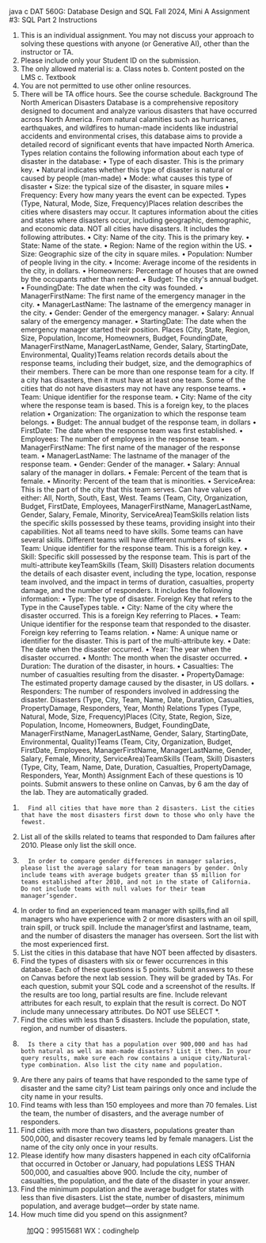 java c
DAT 560G: Database Design and SQL 
Fall 2024, Mini A 
Assignment #3: SQL Part 2
Instructions 
1. This is an   individual   assignment.   You may   not   discuss your   approach to   solving these   questions   with anyone (or Generative AI), other than the instructor   or   TA.
2. Please include   only   your   Student   ID   on the   submission.
3. The only allowed material is: 
a. Class notes 
b. Content posted on the LMS 
c. Textbook 
4. You   are not permitted to use other   online resources.
5. There will be TA office hours. See the course schedule. 
Background The North   American Disasters Database is a comprehensive repository designed to document   and   analyze various   disasters that have occurred   across North America. From   natural   calamities   such   as   hurricanes,   earthquakes,   and   wildfires   to   human-made   incidents   like   industrial   accidents   and   environmental crises, this database aims to provide a detailed record of   significant events that have   impacted North America.
Types relation contains the following information about   each type   of   disaster   in the   database:
• Type of   each   disaster. This   is   the primary   key.
• Natural indicates   whether   this   type   of   disaster   is   natural   or   caused   by   people   (man-made)
• Mode: what   causes   this   type   of   disaster
• Size: the typical   size   of   the disaster,   in   square miles
• Frequency: Every   how   many   years   the   event   can   be   expected.
Types (Type, Natural, Mode,   Size, Frequency)Places relation   describes   the   cities   where   disasters   may   occur.   It   captures   information   about   the   cities   and   states   where   disasters   occur,   including   geographic,   demographic,   and   economic   data.   NOT all cities have disasters. It includes the following   attributes.
• City: Name   of   the   city. This   is   the   primary   key.
• State: Name   of   the   state.
• Region: Name   of   the   region   within   the   US.
• Size: Geographic   size   of   the   city   in   square   miles.
• Population: Number   of   people   living   in   the   city.
• Income:   Average income of   the residents in the   city,   in   dollars.
• Homeowners: Percentage   of   houses   that   are   owned   by   the   occupants   rather   than   rented.
• Budget: The   city's   annual budget.
• FoundingDate: The   date   when   the   city   was   founded.
• ManagerFirstName: The   first   name   of   the   emergency   manager   in   the   city.
• ManagerLastName: The   lastname   of   the   emergency   manager   in   the   city.
• Gender: Gender   of   the   emergency   manager.
• Salary:   Annual   salary   of   the   emergency   manager.
• StartingDate: The date when the emergency manager   started their position.
Places (City,   State, Region,   Size,   Population, Income, Homeowners, Budget, FoundingDate,
ManagerFirstName, ManagerLastName, Gender,   Salary,   StartingDate, Environmental, Quality)Teams relation records   details   about   the   response   teams,   including   their   budget,   size,   and   the   demographics of   their members. There can be more than one response team for a city. If   a city has   disasters, then it must have at least one team. Some of   the cities that do not have disasters may not   have any response teams.
• Team: Unique identifier for the response team.
• City: Name of   the city where the response team is based. This   is   a   foreign   key, to the places relation
• Organization: The   organization   to   which   the   response   team   belongs.
• Budget: The   annual   budget   of   the   response   team, in   dollars
• FirstDate: The   date   when   the   response   team   was   first   established.
• Employees: The   number   of   employees   in   the   response   team.
• ManagerFirstName: The   first   name   of   the   manager   of   the   response   team.
• ManagerLastName: The   lastname   of   the   manager   of   the   response   team.
• Gender:   Gender   of   the   manager.
• Salary: Annual   salary   of   the   manager   in   dollars.
• Female: Percent   of   the   team   that   is   female.
• Minority: Percent   of   the   team   that   is   minorities.
• ServiceArea: This   is   the   part   of   the   city   that   this   team   serves.   Can   have   values   of   either:   All,   North,   South, East, West.
Teams (Team, City, Organization, Budget, FirstDate, Employees, ManagerFirstName,   ManagerLastName, Gender,   Salary, Female, Minority,   ServiceArea)TeamSkills relation lists the   specific   skills possessed by   these teams,   providing   insight   into   their   capabilities. Not all teams need to have skills. Some teams can have several skills. Different teams   will   have   different   numbers   of   skills.
• Team: Unique identifier for the response team. This is   a   foreign key.
• Skill:   Specific   skill   possessed   by   the   response   team. This   is   part   of   the   multi-attribute   keyTeamSkills (Team, Skill)
Disasters relation documents the details of   each disaster event, including the type,   location, response team involved, and the impact in terms of   duration, casualties, property   damage,   and   the   number   of   responders. It   includes   the   following   information:
• Type: The type of   disaster. Foreign Key that refers to the Type   in the   CauseTypes table.
• City: Name of   the city where the disaster occurred.   This   is   a   foreign   Key   referring to   Places.
• Team: Unique identifier for the response team that responded to the disaster.   Foreign   key   referring to Teams relation.
• Name:   A   unique name or identifier for the disaster. This   is part   of   the multi-attribute   key.
• Date: The   date   when   the   disaster   occurred.
• Year: The year when the disaster occurred.
• Month: The   month   when   the   disaster   occurred.
• Duration: The   duration   of   the   disaster,   in   hours.
• Casualties: The   number   of   casualties   resulting   from   the   disaster.
• PropertyDamage: The estimated property damage caused by the disaster,   in   US   dollars.
• Responders: The   number   of   responders   involved   in   addressing   the   disaster.
Disasters (Type, City, Team, Name, Date, Duration, Casualties, PropertyDamage, Responders,   Year, Month)
Relations 
Types (Type, Natural, Mode,   Size, Frequency)Places (City,   State,   Region,   Size,   Population,   Income,   Homeowners,   Budget,   FoundingDate,
ManagerFirstName,   ManagerLastName,   Gender,   Salary,   StartingDate,   Environmental,   Quality)Teams (Team, City,          Organization,       Budget,          FirstDate,       Employees,          ManagerFirstName,
ManagerLastName, Gender,   Salary, Female, Minority, ServiceArea)TeamSkills (Team,   Skill) Disasters (Type, City, Team,    Name,   Date,    Duration,   Casualties,   PropertyDamage,   Responders,
Year, Month)
Assignment 
Each of these questions is 10 points. Submit answers to these online on Canvas, by 6 am the day of the lab. They are automatically graded. 
1)       Find all cities that have more than 2 disasters. List the cities that have the most disasters first down to those who only have the fewest. 
2) List all of the skills related to teams that responded to Dam failures after 2010. Please only list the skill once. 
3)       In order to compare gender differences in manager salaries, please list the average salary for team managers by gender. Only include teams with average budgets greater than $5 million for teams established after 2010, and not in the state of California. Do not include teams with null values for their team manager’sgender. 
4) In order to find an experienced team manager with spills,find all managers who have experience with 2 or more disasters with an oil spill, train spill, or truck spill. Include the manager’sfirst and lastname, team, and the number of disasters the manager has overseen. Sort the list with the most experienced first. 
5) List the cities in this database that have NOT been affected by disasters. 
6) Find the types of disasters with six or fewer occurrences in this database. 
Each of these questions is 5 points. Submit answers to these on Canvas before the next lab session. They will be graded by TAs. 
For each question, submit your SQL code and a screenshot of the results. If the results are too long, partial results are fine. Include relevant attributes for each result, to explain that the result is correct. Do NOT include many unnecessary attributes. Do NOT use SELECT *.
7) Find the cities with less than 5 disasters. Include the population, state, region, and number of disasters. 
8)       Is there a city that has a population over 900,000 and has had both natural as well as man-made disasters? List it then. In your query results, make sure each row contains a unique city/Natural- type combination. Also list the city name and population. 
9) Are there any pairs of teams that have responded to the same type of disaster and the same city? List team pairings only once and include the city name in your results. 
10) Find teams with less than 150 employees and more than 70 females. List the team, the number of disasters, and the average number of responders. 
11) Find cities with more than two disasters, populations greater than 500,000, and disaster recovery teams led by female managers. List the name of the city only once in your results. 
12) Please identify how many disasters happened in each city ofCalifornia that occurred in October or January, had populations LESS THAN 500,000, and casualties above 900. Include the city, number of casualties, the population, and the date of the disaster in your answer. 
13) Find the minimum population and the average budget for states with less than five disasters. List the state, number of disasters, minimum population, and average budget—order by state name. 
14) How much time did you spend on this assignment? 









         
加QQ：99515681  WX：codinghelp
